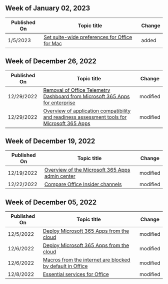 <!-- This file is generated automatically each week. Changes made to this file will be overwritten.-->



## Week of January 02, 2023


| Published On |Topic title | Change |
|------|------------|--------|
| 1/5/2023 | [Set suite-wide preferences for Office for Mac](/DeployOffice/mac/preferences-office) | added |


## Week of December 26, 2022


| Published On |Topic title | Change |
|------|------------|--------|
| 12/29/2022 | [Removal of Office Telemetry Dashboard from Microsoft 365 Apps for enterprise](/DeployOffice/compat/telemetry-dashboard-removal) | modified |
| 12/29/2022 | [Overview of application compatibility and readiness assessment tools for Microsoft 365 Apps](/DeployOffice/readiness-tools) | modified |


## Week of December 19, 2022


| Published On |Topic title | Change |
|------|------------|--------|
| 12/19/2022 | [Overview of the Microsoft 365 Apps admin center](/DeployOffice/admincenter/overview) | modified |
| 12/22/2022 | [Compare Office Insider channels](/DeployOffice/office-insider/compare-channels) | modified |


## Week of December 05, 2022


| Published On |Topic title | Change |
|------|------------|--------|
| 12/5/2022 | [Deploy Microsoft 365 Apps from the cloud](/DeployOffice/deploy-microsoft-365-apps-cloud) | modified |
| 12/6/2022 | [Deploy Microsoft 365 Apps from the cloud](/DeployOffice/deploy-microsoft-365-apps-cloud) | modified |
| 12/6/2022 | [Macros from the internet are blocked by default in Office ](/DeployOffice/security/internet-macros-blocked) | modified |
| 12/8/2022 | [Essential services for Office](/DeployOffice/privacy/essential-services) | modified |
